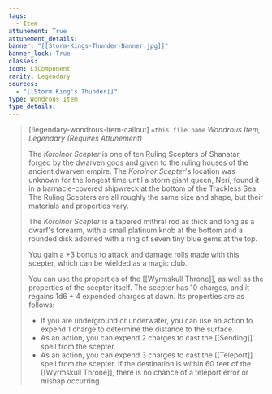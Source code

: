 ```yaml
---
tags:
  - Item
attunement: True
attunement_details: 
banner: "[[Storm-Kings-Thunder-Banner.jpg]]"
banner_lock: True
classes:
icon: LiComponent
rarity: Legendary
sources:
  - "[[Storm King's Thunder]]"
type: Wondrous Item
type_details: 
---
```

>[!legendary-wondrous-item-callout] `=this.file.name`
>*Wondrous Item, Legendary (Requires Attunement)*
>
>The *Korolnor Scepter* is one of ten Ruling Scepters of Shanatar, forged by the dwarven gods and given to the ruling houses of the ancient dwarven empire. The *Korolnor Scepter*'s location was unknown for the longest time until a storm giant queen, Neri, found it in a barnacle-covered shipwreck at the bottom of the Trackless Sea. The Ruling Scepters are all roughly the same size and shape, but their materials and properties vary.
>
>The *Korolnor Scepter* is a tapered mithral rod as thick and long as a dwarf's forearm, with a small platinum knob at the bottom and a rounded disk adorned with a ring of seven tiny blue gems at the top.
>
>You gain a +3 bonus to attack and damage rolls made with this scepter, which can be wielded as a magic club.
>
>You can use the properties of the [[Wyrmskull Throne]], as well as the properties of the scepter itself. The scepter has 10 charges, and it regains 1d6 + 4 expended charges at dawn. Its properties are as follows:
>
>* If you are underground or underwater, you can use an action to expend 1 charge to determine the distance to the surface.
>* As an action, you can expend 2 charges to cast the [[Sending]] spell from the scepter.
>* As an action, you can expend 3 charges to cast the [[Teleport]] spell from the scepter. If the destination is within 60 feet of the [[Wyrmskull Throne]], there is no chance of a teleport error or mishap occurring.
>
>
